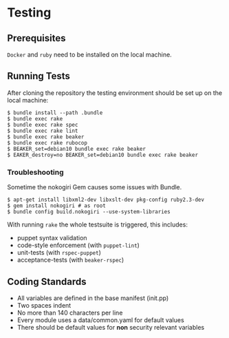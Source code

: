 # Testing

## Prerequisites

`Docker` and `ruby` need to be installed on the local machine.

## Running Tests

After cloning the repository the testing environment should be set up on the
local machine:

```
$ bundle install --path .bundle
$ bundle exec rake
$ bundle exec rake spec
$ bundle exec rake lint
$ bundle exec rake beaker
$ bundle exec rake rubocop
$ BEAKER_set=debian10 bundle exec rake beaker
$ EAKER_destroy=no BEAKER_set=debian10 bundle exec rake beaker
```

### Troubleshooting

Sometime the nokogiri Gem causes some issues with Bundle.

```
$ apt-get install libxml2-dev libxslt-dev pkg-config ruby2.3-dev
$ gem install nokogiri # as root
$ bundle config build.nokogiri --use-system-libraries
```

With running `rake` the whole testsuite is triggered, this
includes:

  * puppet syntax validation
  * code-style enforcement (with `puppet-lint`)
  * unit-tests (with `rspec-puppet`)
  * acceptance-tests (with `beaker-rspec`)

## Coding Standards

* All variables are defined in the base manifest (init.pp)
* Two spaces indent
* No more than 140 characters per line
* Every module uses a data/common.yaml for default values
* There should be default values for **non** security relevant variables

